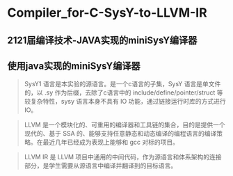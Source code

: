 # Compiler_for-C-SysY-to-LLVM-IR
2121届编译技术-JAVA实现的miniSysY编译器
---
使用java实现的miniSysY编译器
---
>SysY1 语言是本实验的源语言。是一个c语言的子集，SysY 语言是单文件的，以 .sy 作为后缀，去除了c语言中的 include/define/pointer/struct 等较复杂特性，sysy 语言本身不具有 IO 功能，通过链接运行时库的方式进行 IO。

>LLVM 是一个模块化的、可重用的编译器和工具链的集合，目的是提供一个现代的、基于 SSA 的、能够支持任意静态和动态编译的编程语言的编译策略。在最近几年已经成为表现上能够和 gcc 对标的项目。

>LLVM IR 是 LLVM 项目中通用的中间代码，作为源语言和体系架构的连接部分，是学生需要从源语言中编译并翻译到的目标语言。
